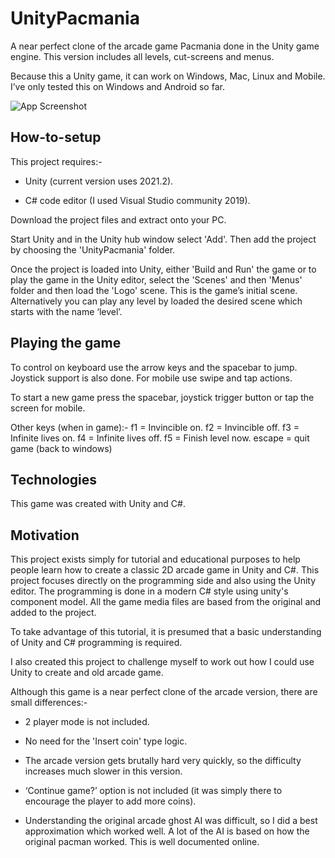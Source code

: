 # UnityPacmania
A near perfect clone of the arcade game Pacmania done in the Unity game engine.  This version includes all levels, cut-screens and menus.

Because this a Unity game, it can work on Windows, Mac, Linux and Mobile.  I’ve only tested this on Windows and Android so far.

![App Screenshot](https://www.photovidshow.com/pacmania/pacmania.jpg)

## How-to-setup
This project requires:-
 
 - Unity (current version uses 2021.2).
 
 - C# code editor (I used Visual Studio community 2019).
 
 Download the project files and extract onto your PC.
 
 Start Unity and in the Unity hub window select 'Add'.  Then add the project by choosing the 'UnityPacmania' folder.
 
Once the project is loaded into Unity, either 'Build and Run' the game or to play the game in the Unity editor, select the 'Scenes' and then 'Menus' folder and then load the 'Logo' scene.  This is the game’s initial scene.  Alternatively you can play any level by loaded the desired scene which starts with the name ‘level’.

## Playing the game
To control on keyboard use the arrow keys and the spacebar to jump.  Joystick support is also done.  For mobile use swipe and tap actions.

To start a new game press the spacebar, joystick trigger button or tap the screen for mobile.

Other keys (when in game):-
  f1 = Invincible on.
  f2 = Invincible off.
  f3 = Infinite lives on.
  f4 = Infinite lives off.
  f5 = Finish level now.
  escape = quit game (back to windows)
 
## Technologies
This game was created with Unity and C#.

## Motivation
This project exists simply for tutorial and educational purposes to help people learn how to create a classic 2D arcade game in Unity and C#.  This project focuses directly on the programming side and also using the Unity editor.  The programming is done in a modern C# style using unity's component model.  All the game media files are based from the original and added to the project.

To take advantage of this tutorial, it is presumed that a basic understanding of Unity and C# programming is required.

I also created this project to challenge myself to work out how I could use Unity to create and old arcade game.

Although this game is a near perfect clone of the arcade version, there are small differences:-

- 2 player mode is not included.

- No need for the 'Insert coin' type logic.

- The arcade version gets brutally hard very quickly, so the difficulty increases much slower in this version.

- ‘Continue game?’ option is not included (it was simply there to encourage the player to add more coins).

- Understanding the original arcade ghost AI was difficult, so I did a best approximation which worked well.  A lot of the AI is based on how the original pacman worked.  This is well documented online.


